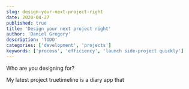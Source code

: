 ```yaml
---
slug: design-your-next-project-right
date: 2020-04-27
published: true
title: 'Design your next project right'
author: 'Daniel Gregory'
description: 'TODO'
categories: ['development', 'projects']
keywords: ['process', 'efficiency', 'launch side-project quickly']
---
```


Who are you designing for?

My latest project truetimeline is a diary app that
